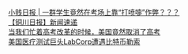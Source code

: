   
[小贱日报 | 一群学生竟然在考场上靠“打喷嚏”作弊？？？](http://www.dianyue.me/archives/016/a2v942ov1z8ebpkj/)  
[【铜川日报】新闻速递](http://www.dianyue.me/archives/691/a8dzcr8jptinmni2/)  
[当我们忙着高考改革的时候，美国竟然取消了高考](http://www.dianyue.me/archives/693/hf71gbifr922065c/)  
[美国医疗测试巨头LabCorp遭遇比特币勒索](http://www.dianyue.me/archives/680/9inaz4qfgqvkj42u/)